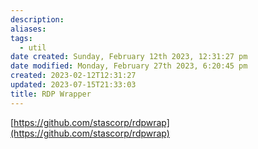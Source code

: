 ```yaml
---
description:
aliases: 
tags:
  - util
date created: Sunday, February 12th 2023, 12:31:27 pm
date modified: Monday, February 27th 2023, 6:20:45 pm
created: 2023-02-12T12:31:27
updated: 2023-07-15T21:33:03
title: RDP Wrapper
---
```

   
[https://github.com/stascorp/rdpwrap](https://github.com/stascorp/rdpwrap)
